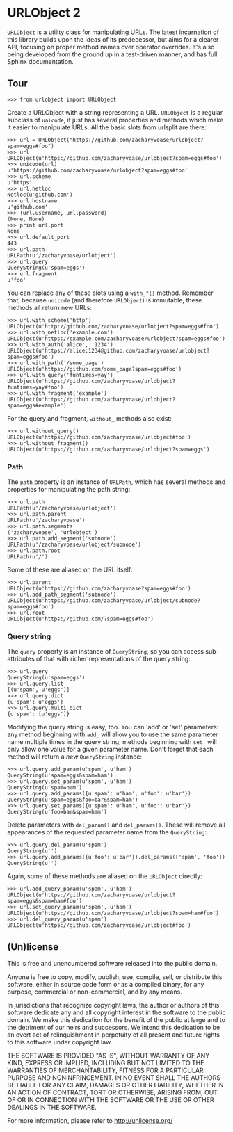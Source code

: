 # URLObject 2

`URLObject` is a utility class for manipulating URLs. The latest incarnation of
this library builds upon the ideas of its predecessor, but aims for a clearer
API, focusing on proper method names over operator overrides. It's also being
developed from the ground up in a test-driven manner, and has full Sphinx
documentation.

## Tour

    >>> from urlobject import URLObject

Create a URLObject with a string representing a URL. `URLObject` is a regular
subclass of `unicode`, it just has several properties and methods which make it
easier to manipulate URLs. All the basic slots from urlsplit are there:

    >>> url = URLObject("https://github.com/zacharyvoase/urlobject?spam=eggs#foo")
    >>> url
    URLObject(u'https://github.com/zacharyvoase/urlobject?spam=eggs#foo')
    >>> unicode(url)
    u'https://github.com/zacharyvoase/urlobject?spam=eggs#foo'
    >>> url.scheme
    u'https'
    >>> url.netloc
    Netloc(u'github.com')
    >>> url.hostname
    u'github.com'
    >>> (url.username, url.password)
    (None, None)
    >>> print url.port
    None
    >>> url.default_port
    443
    >>> url.path
    URLPath(u'/zacharyvoase/urlobject')
    >>> url.query
    QueryString(u'spam=eggs')
    >>> url.fragment
    u'foo'

You can replace any of these slots using a `with_*()` method. Remember
that, because `unicode` (and therefore `URLObject`) is immutable, these methods
all return new URLs:

    >>> url.with_scheme('http')
    URLObject(u'http://github.com/zacharyvoase/urlobject?spam=eggs#foo')
    >>> url.with_netloc('example.com')
    URLObject(u'https://example.com/zacharyvoase/urlobject?spam=eggs#foo')
    >>> url.with_auth('alice', '1234')
    URLObject(u'https://alice:1234@github.com/zacharyvoase/urlobject?spam=eggs#foo')
    >>> url.with_path('/some_page')
    URLObject(u'https://github.com/some_page?spam=eggs#foo')
    >>> url.with_query('funtimes=yay')
    URLObject(u'https://github.com/zacharyvoase/urlobject?funtimes=yay#foo')
    >>> url.with_fragment('example')
    URLObject(u'https://github.com/zacharyvoase/urlobject?spam=eggs#example')

For the query and fragment, `without_` methods also exist:

    >>> url.without_query()
    URLObject(u'https://github.com/zacharyvoase/urlobject#foo')
    >>> url.without_fragment()
    URLObject(u'https://github.com/zacharyvoase/urlobject?spam=eggs')


### Path

The `path` property is an instance of `URLPath`, which has several methods and
properties for manipulating the path string:

    >>> url.path
    URLPath(u'/zacharyvoase/urlobject')
    >>> url.path.parent
    URLPath(u'/zacharyvoase')
    >>> url.path.segments
    ('zacharyvoase', 'urlobject')
    >>> url.path.add_segment('subnode')
    URLPath(u'/zacharyvoase/urlobject/subnode')
    >>> url.path.root
    URLPath(u'/')

Some of these are aliased on the URL itself:

    >>> url.parent
    URLObject(u'https://github.com/zacharyvoase?spam=eggs#foo')
    >>> url.add_path_segment('subnode')
    URLObject(u'https://github.com/zacharyvoase/urlobject/subnode?spam=eggs#foo')
    >>> url.root
    URLObject(u'https://github.com/?spam=eggs#foo')


### Query string

The `query` property is an instance of `QueryString`, so you can access
sub-attributes of that with richer representations of the query string:

    >>> url.query
    QueryString(u'spam=eggs')
    >>> url.query.list
    [(u'spam', u'eggs')]
    >>> url.query.dict
    {u'spam': u'eggs'}
    >>> url.query.multi_dict
    {u'spam': [u'eggs']}

Modifying the query string is easy, too. You can 'add' or 'set' parameters: any
method beginning with `add_` will allow you to use the same parameter name
multiple times in the query string; methods beginning with `set_` will only
allow one value for a given parameter name. Don't forget that each method will
return a *new* `QueryString` instance:

    >>> url.query.add_param(u'spam', u'ham')
    QueryString(u'spam=eggs&spam=ham')
    >>> url.query.set_param(u'spam', u'ham')
    QueryString(u'spam=ham')
    >>> url.query.add_params({u'spam': u'ham', u'foo': u'bar'})
    QueryString(u'spam=eggs&foo=bar&spam=ham')
    >>> url.query.set_params({u'spam': u'ham', u'foo': u'bar'})
    QueryString(u'foo=bar&spam=ham')

Delete parameters with `del_param()` and `del_params()`. These will remove all
appearances of the requested parameter name from the `QueryString`:

    >>> url.query.del_param(u'spam')
    QueryString(u'')
    >>> url.query.add_params({u'foo': u'bar'}).del_params(['spam', 'foo'])
    QueryString(u'')

Again, some of these methods are aliased on the `URLObject` directly:

    >>> url.add_query_param(u'spam', u'ham')
    URLObject(u'https://github.com/zacharyvoase/urlobject?spam=eggs&spam=ham#foo')
    >>> url.set_query_param(u'spam', u'ham')
    URLObject(u'https://github.com/zacharyvoase/urlobject?spam=ham#foo')
    >>> url.del_query_param(u'spam')
    URLObject(u'https://github.com/zacharyvoase/urlobject#foo')


## (Un)license

This is free and unencumbered software released into the public domain.

Anyone is free to copy, modify, publish, use, compile, sell, or distribute this
software, either in source code form or as a compiled binary, for any purpose,
commercial or non-commercial, and by any means.

In jurisdictions that recognize copyright laws, the author or authors of this
software dedicate any and all copyright interest in the software to the public
domain. We make this dedication for the benefit of the public at large and to
the detriment of our heirs and successors. We intend this dedication to be an
overt act of relinquishment in perpetuity of all present and future rights to
this software under copyright law.

THE SOFTWARE IS PROVIDED "AS IS", WITHOUT WARRANTY OF ANY KIND, EXPRESS OR
IMPLIED, INCLUDING BUT NOT LIMITED TO THE WARRANTIES OF MERCHANTABILITY, FITNESS
FOR A PARTICULAR PURPOSE AND NONINFRINGEMENT. IN NO EVENT SHALL THE AUTHORS BE
LIABLE FOR ANY CLAIM, DAMAGES OR OTHER LIABILITY, WHETHER IN AN ACTION OF
CONTRACT, TORT OR OTHERWISE, ARISING FROM, OUT OF OR IN CONNECTION WITH THE
SOFTWARE OR THE USE OR OTHER DEALINGS IN THE SOFTWARE.

For more information, please refer to <http://unlicense.org/>
